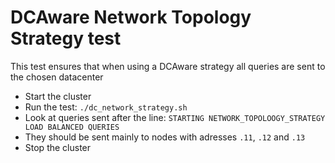 # DCAware Network Topology Strategy test
This test ensures that when using a DCAware strategy all queries are sent to the chosen datacenter

* Start the cluster
* Run the test: `./dc_network_strategy.sh`
* Look at queries sent after the line: `STARTING NETWORK_TOPOLOOGY_STRATEGY LOAD BALANCED QUERIES`
* They should be sent mainly to nodes with adresses `.11`, `.12` and `.13`
* Stop the cluster
